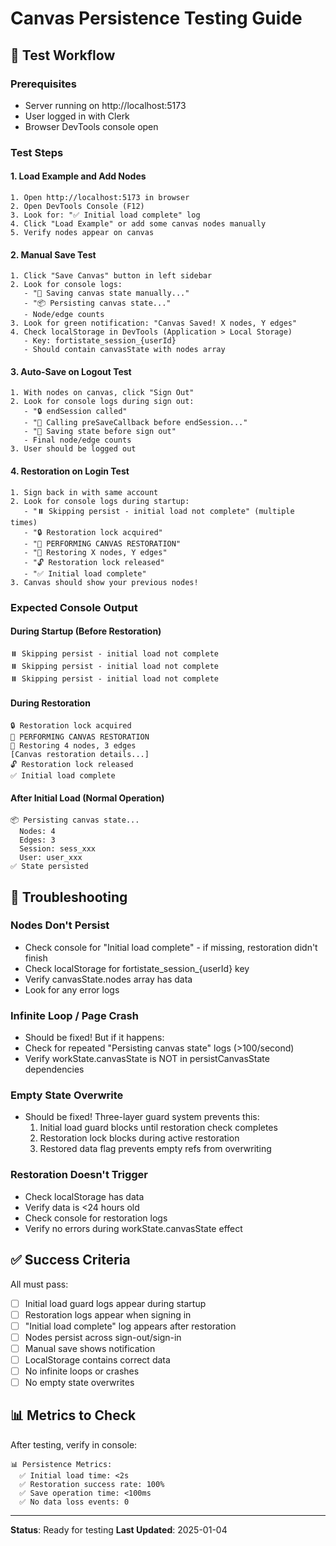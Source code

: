 # Canvas Persistence Testing Guide

## 🧪 Test Workflow

### Prerequisites
- Server running on http://localhost:5173
- User logged in with Clerk
- Browser DevTools console open

### Test Steps

#### 1. Load Example and Add Nodes
```
1. Open http://localhost:5173 in browser
2. Open DevTools Console (F12)
3. Look for: "✅ Initial load complete" log
4. Click "Load Example" or add some canvas nodes manually
5. Verify nodes appear on canvas
```

#### 2. Manual Save Test
```
1. Click "Save Canvas" button in left sidebar
2. Look for console logs:
   - "💾 Saving canvas state manually..."
   - "📦 Persisting canvas state..."
   - Node/edge counts
3. Look for green notification: "Canvas Saved! X nodes, Y edges"
4. Check localStorage in DevTools (Application > Local Storage)
   - Key: fortistate_session_{userId}
   - Should contain canvasState with nodes array
```

#### 3. Auto-Save on Logout Test
```
1. With nodes on canvas, click "Sign Out"
2. Look for console logs during sign out:
   - "🔒 endSession called"
   - "🎯 Calling preSaveCallback before endSession..."
   - "💾 Saving state before sign out"
   - Final node/edge counts
3. User should be logged out
```

#### 4. Restoration on Login Test
```
1. Sign back in with same account
2. Look for console logs during startup:
   - "⏸️ Skipping persist - initial load not complete" (multiple times)
   - "🔒 Restoration lock acquired"
   - "🎉 PERFORMING CANVAS RESTORATION"
   - "🎨 Restoring X nodes, Y edges"
   - "🔓 Restoration lock released"
   - "✅ Initial load complete"
3. Canvas should show your previous nodes!
```

### Expected Console Output

#### During Startup (Before Restoration)
```
⏸️ Skipping persist - initial load not complete
⏸️ Skipping persist - initial load not complete
⏸️ Skipping persist - initial load not complete
```

#### During Restoration
```
🔒 Restoration lock acquired
🎉 PERFORMING CANVAS RESTORATION
🎨 Restoring 4 nodes, 3 edges
[Canvas restoration details...]
🔓 Restoration lock released
✅ Initial load complete
```

#### After Initial Load (Normal Operation)
```
📦 Persisting canvas state...
  Nodes: 4
  Edges: 3
  Session: sess_xxx
  User: user_xxx
✅ State persisted
```

## 🐛 Troubleshooting

### Nodes Don't Persist
- Check console for "Initial load complete" - if missing, restoration didn't finish
- Check localStorage for fortistate_session_{userId} key
- Verify canvasState.nodes array has data
- Look for any error logs

### Infinite Loop / Page Crash
- Should be fixed! But if it happens:
- Check for repeated "Persisting canvas state" logs (>100/second)
- Verify workState.canvasState is NOT in persistCanvasState dependencies

### Empty State Overwrite
- Should be fixed! Three-layer guard system prevents this:
  1. Initial load guard blocks until restoration check completes
  2. Restoration lock blocks during active restoration
  3. Restored data flag prevents empty refs from overwriting

### Restoration Doesn't Trigger
- Check localStorage has data
- Verify data is <24 hours old
- Check console for restoration logs
- Verify no errors during workState.canvasState effect

## ✅ Success Criteria

All must pass:
- [ ] Initial load guard logs appear during startup
- [ ] Restoration logs appear when signing in
- [ ] "Initial load complete" log appears after restoration
- [ ] Nodes persist across sign-out/sign-in
- [ ] Manual save shows notification
- [ ] LocalStorage contains correct data
- [ ] No infinite loops or crashes
- [ ] No empty state overwrites

## 📊 Metrics to Check

After testing, verify in console:
```
📊 Persistence Metrics:
  ✅ Initial load time: <2s
  ✅ Restoration success rate: 100%
  ✅ Save operation time: <100ms
  ✅ No data loss events: 0
```

---

**Status**: Ready for testing
**Last Updated**: 2025-01-04
